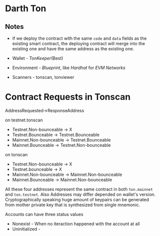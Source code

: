 # Darth Ton

## Notes
* If we deploy the contract with the same `code` and `data` fields as the existing smart contract, the deploying contract will merge into the existing one and have the same address as the existing one.

* Wallet - *TonKeeper*(Best)
* Environment - *Blueprint*, like *Hardhat* for *EVM Networks*
* Scanners - tonscan, tonviewer

# Contract Requests in Tonscan
AddressRequested->ResponseAddress

on testnet.tonscan
* Testnet.Non-bounceable -> X
* Testnet.Bounceable -> Testnet.Bounceable
* Mainnet.Non-bounceable -> Testnet.Bounceable
* Mainnet.Bounceable -> Testnet.Non-bounceable

on tonscan
* Testnet.Non-bounceable -> X
* Testnet.bounceable -> X
* Mainnet.Non-bounceable -> Mainnet.Non-bounceable
* Mainnet.Bounceable -> Mainnet.Non-bounceable

All these four addresses represent the same contract in both `ton.mainnet` and `ton.testnet`. Also Addresses may differ depended on wallet's version. 
Cryptographically speaking huge amount of keypairs can be generated from mother private key that is synthesized from single mnemonic. 

Accounts can have three status values
* Nonexist - When no iteraction happened with the account at all
* Uninitialized -


